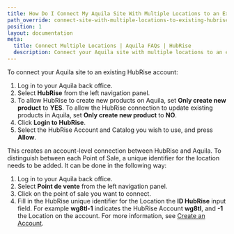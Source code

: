 ```yaml
---
title: How Do I Connect My Aquila Site With Multiple Locations to an Existing HubRise Account?
path_override: connect-site-with-multiple-locations-to-existing-hubrise-account
position: 1
layout: documentation
meta:
  title: Connect Multiple Locations | Aquila FAQs | HubRise
  description: Connect your Aquila site with multiple locations to an existing HubRise account and location.
---
```


To connect your Aquila site to an existing HubRise account:

1. Log in to your Aquila back office.
1. Select **HubRise** from the left navigation panel.
1. To allow HubRise to create new products on Aquila, set **Only create new product** to **YES**. To allow the HubRise connection to update existing products in Aquila, set **Only create new product** to **NO**.
1. Click **Login to HubRise**.
1. Select the HubRise Account and Catalog you wish to use, and press **Allow**.

This creates an account-level connection between HubRise and Aquila. To distinguish between each Point of Sale, a unique identifier for the location needs to be added. It can be done in the following way:

1. Log in to your Aquila back office.
1. Select **Point de vente** from the left navigation panel.
1. Click on the point of sale you want to connect.
1. Fill in the HubRise unique identifier for the Location the **ID HubRise** input field. For example **wg8tl-1** indicates the HubRise Account **wg8tl**, and **-1** the Location on the account. For more information, see [Create an Account](/docs/get-started#create-an-account).
